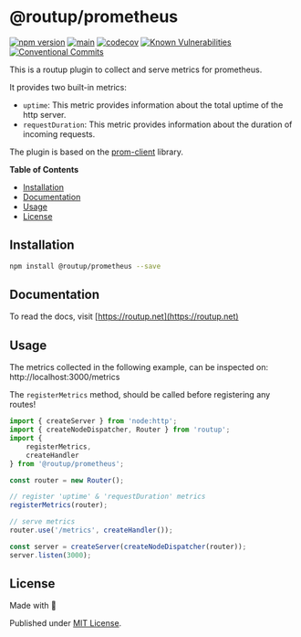 # @routup/prometheus

[![npm version](https://badge.fury.io/js/@routup%2Fprometheus.svg)](https://badge.fury.io/js/@routup%2Fprometheus)
[![main](https://github.com/Tada5hi/routup/actions/workflows/main.yml/badge.svg)](https://github.com/Tada5hi/routup/actions/workflows/main.yml)
[![codecov](https://codecov.io/gh/tada5hi/routup/branch/master/graph/badge.svg?token=CLIA667K6V)](https://codecov.io/gh/tada5hi/routup)
[![Known Vulnerabilities](https://snyk.io/test/github/Tada5hi/routup/badge.svg)](https://snyk.io/test/github/Tada5hi/routup)
[![Conventional Commits](https://img.shields.io/badge/Conventional%20Commits-1.0.0-%23FE5196?logo=conventionalcommits&logoColor=white)](https://conventionalcommits.org)

This is a routup plugin to collect and serve metrics for prometheus.

It provides two built-in metrics: 
- `uptime`: This metric provides information about the total uptime of the http server.
- `requestDuration`: This metric provides information about the duration of incoming requests.

The plugin is based on the [prom-client](https://www.npmjs.com/package/prom-client) library.

**Table of Contents**

- [Installation](#installation)
- [Documentation](#documentation)
- [Usage](#usage)
- [License](#license)

## Installation

```bash
npm install @routup/prometheus --save
```

## Documentation

To read the docs, visit [https://routup.net](https://routup.net)

## Usage

The metrics collected in the following example, can be inspected on: 
http://localhost:3000/metrics

The `registerMetrics` method, should be called before registering any routes!

```typescript
import { createServer } from 'node:http';
import { createNodeDispatcher, Router } from 'routup';
import {
    registerMetrics,
    createHandler
} from '@routup/prometheus';

const router = new Router();

// register 'uptime' & 'requestDuration' metrics
registerMetrics(router);

// serve metrics
router.use('/metrics', createHandler());

const server = createServer(createNodeDispatcher(router));
server.listen(3000);
```

## License

Made with 💚

Published under [MIT License](./LICENSE).
